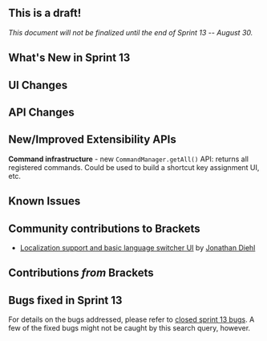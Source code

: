 This is a draft!
-----------------
_This document will not be finalized until the end of Sprint 13 -- August 30._

What's New in Sprint 13
-----------------------

UI Changes
----------


API Changes
-----------


New/Improved Extensibility APIs
-------------------------------
**Command infrastructure** - new `CommandManager.getAll()` API: returns all registered commands. Could be used to build a shortcut key assignment UI, etc.

Known Issues
------------


Community contributions to Brackets
-----------------------------------
* [Localization support and basic language switcher UI](https://github.com/adobe/brackets/pull/1358) by [Jonathan Diehl](https://github.com/jdiehl)

Contributions _from_ Brackets
-----------------------------


Bugs fixed in Sprint 13
-----------------------
For details on the bugs addressed, please refer to [closed sprint 13 bugs](https://github.com/adobe/brackets/issues?labels=sprint+13&page=1&state=closed). A few of the fixed bugs might not be caught by this search query, however.